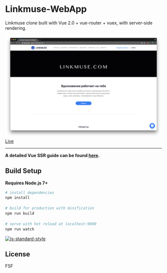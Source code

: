 # Linkmuse-WebApp

Linkmuse clone built with Vue 2.0 + vue-router + vuex, with server-side rendering.

![Scheme](linkmuse.png)
[Live](https://linkmuse.com/)

---

**A detailed Vue SSR guide can be found [here](https://ssr.vuejs.org).**

## Build Setup

**Requires Node.js 7+**

``` bash
# install dependencies
npm install

# build for production with minification
npm run build

# serve with hot reload at localhost:9000
npm run watch
```

[![js-standard-style](https://cdn.rawgit.com/standard/standard/master/badge.svg)](http://standardjs.com)

## License

FSF